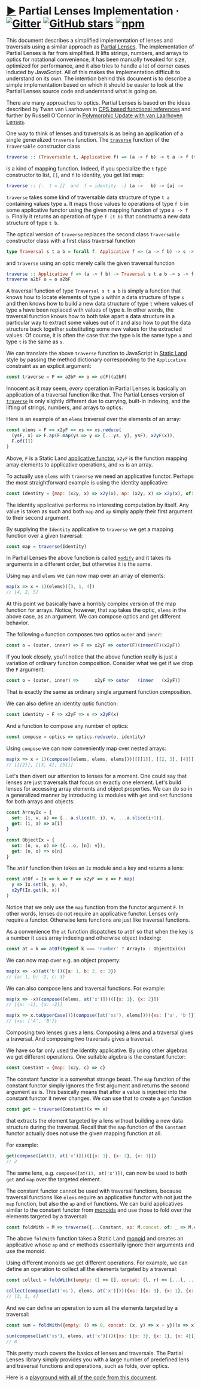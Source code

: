 # [▶](https://calmm-js.github.io/partial.lenses/implementation.html#) Partial Lenses Implementation &middot; [![Gitter](https://img.shields.io/gitter/room/calmm-js/chat.js.svg)](https://gitter.im/calmm-js/chat) [![GitHub stars](https://img.shields.io/github/stars/calmm-js/partial.lenses.svg?style=social)](https://github.com/calmm-js/partial.lenses) [![npm](https://img.shields.io/npm/dm/partial.lenses.svg)](https://www.npmjs.com/package/partial.lenses)

This document describes a simplified implementation of lenses and traversals
using a similar approach as [Partial Lenses](README.md).  The implementation of
Partial Lenses is far from simplified.  It lifts strings, numbers, and arrays to
optics for notational convenience, it has been manually tweaked for size,
optimized for performance, and it also tries to handle a lot of corner cases
induced by JavaScript.  All of this makes the implementation difficult to
understand on its own.  The intention behind this document is to describe a
simple implementation based on which it should be easier to look at the Partial
Lenses source code and understand what is going on.

There are many approaches to optics.  Partial Lenses is based on the ideas
described by Twan van Laarhoven in [CPS based functional
references](https://www.twanvl.nl/blog/haskell/cps-functional-references) and
further by Russell O'Connor in [Polymorphic Update with van Laarhoven
Lenses](http://r6.ca/blog/20120623T104901Z.html).

One way to think of lenses and traversals is as being an application of a single
generalized `traverse` function.  The
[`traverse`](http://hackage.haskell.org/package/base-4.10.1.0/docs/Data-Traversable.html#v:traverse)
function of the `Traversable` constructor class

```haskell
traverse :: (Traversable t, Applicative f) => (a -> f b) -> t a -> f (t b)
```

is a kind of mapping function.  Indeed, if you specialize the `t` type
constructor to list, `[]`, and `f` to identity, you get list map:

```haskell
traverse :: {-  t = []  and  f = identity  -} (a ->   b) -> [a] ->    [b]
```

`traverse` takes some kind of traversable data structure of type `t a`
containing values type `a`.  It maps those values to operations of type `f b` in
some applicative functor using the given mapping function of type `a -> f b`.
Finally it returns an operation of type `f (t b)` that constructs a new data
structure of type `t b`.

The optical version of `traverse` replaces the second class `Traversable`
constructor class with a first class traversal function

```haskell
type Traversal s t a b = forall f. Applicative f => (a -> f b) -> s -> f t
```

and `traverse` using an optic merely calls the given traversal function

```haskell
traverse :: Applicative f => (a -> f b) -> Traversal s t a b -> s -> f t
traverse a2bF o = o a2bF
```

A traversal function of type `Traversal s t a b` is simply a function that knows
how to locate elements of type `a` within a data structure of type `s` and then
knows how to build a new data structure of type `t` where values of type `a`
have been replaced with values of type `b`.  In other words, the traversal
function knows how to both take apart a data structure in a particular way to
extract some values out of it and also how to put the data structure back
together substituting some new values for the extracted values.  Of course, it
is often the case that the type `b` is the same type `a` and type `t` is the
same as `s`.

We can translate the above `traverse` function to JavaScript in [Static
Land](https://github.com/rpominov/static-land/blob/master/docs/spec.md) style by
passing the method dictionary corresponding to the `Applicative` constraint as
an explicit argument:

```js
const traverse = F => a2bF => o => o(F)(a2bF)
```

Innocent as it may seem, *every* operation in Partial Lenses is basically an
application of a traversal function like that.  The Partial Lenses version of
[`traverse`](README.md#L-traverse) is only slightly different due to currying,
built-in indexing, and the lifting of strings, numbers, and arrays to optics.

Here is an example of an `elems` traversal over the elements of an array:

```js
const elems = F => x2yF => xs => xs.reduce(
  (ysF, x) => F.ap(F.map(ys => y => [...ys, y], ysF), x2yF(x)),
  F.of([])
)
```

Above, `F` is a Static Land [applicative
functor](https://github.com/rpominov/static-land/blob/master/docs/spec.md#applicative),
`x2yF` is the function mapping array elements to applicative operations, and
`xs` is an array.

To actually use `elems` with `traverse` we need an applicative functor.  Perhaps
the most straightforward example is using the identity applicative:

```js
const Identity = {map: (x2y, x) => x2y(x), ap: (x2y, x) => x2y(x), of: x => x}
```

The identity applicative performs no interesting computation by itself.  Any
value is taken as such and both `map` and `ap` simply apply their first argument
to their second argument.

By supplying the `Identity` applicative to `traverse` we get a mapping function
over a given traversal:

```js
const map = traverse(Identity)
```

In Partial Lenses the above function is called [`modify`](README.md#L-modify)
and it takes its arguments in a different order, but otherwise it is the same.

Using `map` and `elems` we can now map over an array of elements:

```js
map(x => x + 1)(elems)([3, 1, 4])
// [4, 2, 5]
```

At this point we basically have a horribly complex version of the map function
for arrays.  Notice, however, that `map` takes the optic, `elems` in the above
case, as an argument.  We can compose optics and get different behavior.

The following `o` function composes two optics `outer` and `inner`:

```js
const o = (outer, inner) => F => x2yF => outer(F)(inner(F)(x2yF))
```

If you look closely, you'll notice that the above function really is just a
variation of ordinary function composition.  Consider what we get if we drop the
`F` argument:

```jsx
const o = (outer, inner) =>      x2yF => outer   (inner   (x2yF))
```

That is exactly the same as ordinary single argument function composition.

We can also define an identity optic function:

```js
const identity = F => x2yF => x => x2yF(x)
```

And a function to compose any number of optics:

```js
const compose = optics => optics.reduce(o, identity)
```

Using `compose` we can now conveniently map over nested arrays:

```js
map(x => x + 1)(compose([elems, elems, elems]))([[[1]], [[2, 3], [4]]])
// [[[2]], [[3, 4], [5]]]
```

Let's then divert our attention to lenses for a moment.  One could say that
lenses are just traversals that focus on exactly one element.  Let's build
lenses for accessing array elements and object properties.  We can do so in a
generalized manner by introducing `Ix` modules with `get` and `set` functions
for both arrays and objects:

```js
const ArrayIx = {
  set: (i, v, a) => [...a.slice(0, i), v, ...a.slice(i+1)],
  get: (i, a) => a[i]
}

const ObjectIx = {
  set: (n, v, o) => ({...o, [n]: v}),
  get: (n, o) => o[n]
}
```

The `atOf` function then takes an `Ix` module and a key and returns a lens:

```js
const atOf = Ix => k => F => x2yF => x => F.map(
  y => Ix.set(k, y, x),
  x2yF(Ix.get(k, x))
)
```

Notice that we only use the `map` function from the functor argument `F`.  In
other words, lenses do not require an applicative functor.  Lenses only require
a functor.  Otherwise lens functions are just like traversal functions.

As a convenience the `at` function dispatches to `atOf` so that when the key is
a number it uses array indexing and otherwise object indexing:

```js
const at = k => atOf(typeof k === 'number' ? ArrayIx : ObjectIx)(k)
```

We can now map over e.g. an object property:

```js
map(x => -x)(at('b'))({a: 1, b: 2, c: 3})
// {a: 1, b: -2, c: 3}
```

We can also compose lens and traversal functions.  For example:

```js
map(x => -x)(compose([elems, at('x')]))([{x: 1}, {x: 2}])
// [{x: -1}, {x: -2}]
```

```js
map(x => x.toUpperCase())(compose([at('xs'), elems]))({xs: ['a', 'b']})
// {xs: ['A', 'B']}
```

Composing two lenses gives a lens.  Composing a lens and a traversal gives a
traversal.  And composing two traversals gives a traversal.

We have so far only used the identity applicative.  By using other algebras we
get different operations.  One suitable algebra is the constant functor:

```js
const Constant = {map: (x2y, c) => c}
```

The constant functor is a somewhat strange beast.  The `map` function of the
constant functor simply ignores the first argument and returns the second
argument as is.  This basically means that after a value is injected into the
constant functor it never changes.  We can use that to create a `get` function

```js
const get = traverse(Constant)(x => x)
```

that extracts the element targeted by a lens without building a new data
structure during the traversal.  Recall that the `map` function of the
`Constant` functor actually does not use the given mapping function at all.

For example:

```js
get(compose([at(1), at('x')]))([{x: 1}, {x: 2}, {x: 3}])
// 2
```

The same lens, e.g. `compose([at(1), at('x')])`, can now be used to both `get`
and `map` over the targeted element.

The constant functor cannot be used with traversal functions, because traversal
functions like `elems` require an applicative functor with not just the `map`
function, but also the `ap` and `of` functions.  We can build applicatives
similar to the constant functor from
[monoids](https://github.com/rpominov/static-land/blob/master/docs/spec.md#monoid)
and use those to fold over the elements targeted by a traversal:

```js
const foldWith = M => traverse({...Constant, ap: M.concat, of: _ => M.empty()})
```

The above `foldWith` function takes a Static Land
[monoid](https://github.com/rpominov/static-land/blob/master/docs/spec.md#monoid)
and creates an applicative whose `ap` and `of` methods essentially ignore their
arguments and use the monoid.

Using different monoids we get different operations.  For example, we can define
an operation to collect all the elements targeted by a traversal:

```js
const collect = foldWith({empty: () => [], concat: (l, r) => [...l, ...r]})(x => [x])
```

```js
collect(compose([at('xs'), elems, at('x')]))({xs: [{x: 3}, {x: 1}, {x: 4}]})
// [3, 1, 4]
```

And we can define an operation to sum all the elements targeted by a traversal:

```js
const sum = foldWith({empty: () => 0, concat: (x, y) => x + y})(x => x)
```

```js
sum(compose([at('xs'), elems, at('x')]))({xs: [{x: 3}, {x: 1}, {x: 4}]})
// 8
```

This pretty much covers the basics of lenses and traversals.  The Partial Lenses
library simply provides you with a large number of predefined lens and traversal
functions and operations, such as folds, over optics.

Here is a [playground with all of the code from this
document](https://calmm-js.github.io/partial.lenses/playground.html#MYewdgzgLgBFBOBDAbgU3hVMC8MBiOAfDIgEwBGB2xIRMIAFHgJQNmXMBQnoksqAG1QBbCDnx0AHqQCeVYpLHUYigHTxUAEwCuwVA04MZEPABoVzOnlWIADk1XC7RpcRl0A2qu-HzMgLp+Jszm0nIMkswhnNYgAGYMHv5cXDzg0DAAkpqoYFAAllDuuADeTrYAXDARsqGWymERISSV1WF1UrJN5vFVklIAvty8GeXiCCjomAzZuQVFqQIgAOYMMOURUjAA1DAAjKyCIhCsHgDM5nvmACzJMKkjsLS4DCDaUOjm+WBg6PXE8hUskBbw+8CYrG+v3BLBqciiw3SsHyOTyhWKEgawK2WPCkURfBgoGEthAmHEIFsBWArnoVPyNPUWl0+hAX1R8xkixWaw2-QaO32rGJpOmHiOonMEogUqEomSpw8Hj2-kCMCVpHMZzVHluqssDyRMAAgvAkDJMvyYCVOJgoFUGPlzMhzIh-urvDZVBABAz9AAGL7NF0wT2Ib2+vSO7YHQKcZaoe3VJ0kd2IDz5fycIZpQkAeXIACtUMAoJbxDa7Q6wM6eu6GCVPWz1WB-FVkANogmkwwa-R3SAPK3swSMogoHm4uJy8oANZWTpyHEAxzOTjFYiW72Jhizvx1UycMJ4GaSVTd3d1FKj2Dj8Tz5TjycMIq2VDxGAP7C4ADkYG0wjkOgP4wAA-CaZqIBa-RVAWxalparCztyqzrM4-LEAAtJEbBQAwP7kD+UQNogVRXDA5BVJqRJVGcnb3JwSyoXydDYcKIAkmS+jinKMokHhP6SERCqJCUkhkQM5hiVRAx3FwTG8uhUiqFAIAAKq2G+8AAMKINMxEilxiTjvhihEbKxwiWJEBVB4P6ID+5gET+-j0YahLaUiiB5BW5QOu0RLusAOaPDA3bjEgaAYPonl8N5UCsBhFjcApYU7oZYomQcroCUJzAiR40n7JJ1riTApAlUVdFyTeMBxCAAiaAA6oUAAW4gALJ0BMUXTI23ixdA8Wuq0HWqLwwDjj0cRVAA+nQY0iFSMgMMwna1aAAhCKW4j1Y1LVQK1DZLUUDrukk5gTeODoCOY8DnZ6t2ht48CuYlniSMkKU8kSDXbXhGXcSZgkQOZMDSjlpnCcR1m2VVlVlXsCNVNcslubVEAAbtDXNW1x0kqd1TuoGv1gJNPaSH47r9LsMidpsDQoWsmPCAwgPGbloPNBD-FQ-lMOKHDZV0VJiPIzAqNvfcQA).
